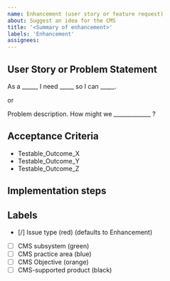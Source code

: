 ```yaml
---
name: Enhancement (user story or feature request)
about: Suggest an idea for the CMS
title: '<Summary of enhancement>'
labels: 'Enhancement'
assignees:
---
```


## User Story or Problem Statement

As a _____, I need _____ so I can _____.

or

Problem description. How might we _____________ ?


## Acceptance Criteria
* Testable_Outcome_X
* Testable_Outcome_Y
* Testable_Outcome_Z

## Implementation steps
<optional>

## Labels
- [/] Issue type (red) (defaults to Enhancement)
- [ ] CMS subsystem (green)
- [ ] CMS practice area (blue)
- [ ] CMS Objective (orange)
- [ ] CMS-supported product (black)
